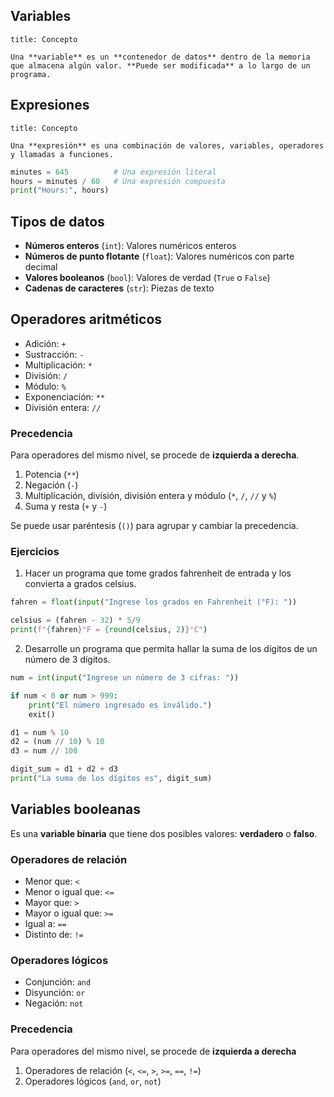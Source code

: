 ## Variables

```ad-definition
title: Concepto

Una **variable** es un **contenedor de datos** dentro de la memoria que almacena algún valor. **Puede ser modificada** a lo largo de un programa.

```

## Expresiones

```ad-definition
title: Concepto

Una **expresión** es una combinación de valores, variables, operadores y llamadas a funciones.

```

```python
minutes = 645          # Una expresión literal
hours = minutes / 60   # Una expresión compuesta
print("Hours:", hours)
```

## Tipos de datos

- **Números enteros** (`int`): Valores numéricos enteros
- **Números de punto flotante** (`float`): Valores numéricos con parte decimal
- **Valores booleanos** (`bool`): Valores de verdad (`True` o `False`)
- **Cadenas de caracteres** (`str`): Piezas de texto

## Operadores aritméticos

- Adición: `+`
- Sustracción: `-`
- Multiplicación: `*`
- División: `/`
- Módulo: `%`
- Exponenciación: `**`
- División entera: `//`

### Precedencia

Para operadores del mismo nivel, se procede de **izquierda a derecha**.

1. Potencia (`**`)
2. Negación (`-`)
3. Multiplicación, división, división entera y módulo (`*`, `/`, `//` y `%`)
4. Suma y resta (`+` y `-`)

Se puede usar paréntesis (`()`) para agrupar y cambiar la precedencia.

### Ejercicios

1. Hacer un programa que tome grados fahrenheit de entrada y los convierta a grados celsius.

```python
fahren = float(input("Ingrese los grados en Fahrenheit (°F): "))

celsius = (fahren - 32) * 5/9
print(f"{fahren}°F = {round(celsius, 2)}°C")
```

2. Desarrolle un programa que permita hallar la suma de los dígitos de un número de 3 dígitos.

```python
num = int(input("Ingrese un número de 3 cifras: "))

if num < 0 or num > 999:
	print("El número ingresado es inválido.")
	exit()

d1 = num % 10
d2 = (num // 10) % 10
d3 = num // 100

digit_sum = d1 + d2 + d3
print("La suma de los dígitos es", digit_sum)
```

## Variables booleanas

Es una **variable binaria** que tiene dos posibles valores: **verdadero** o **falso**.

### Operadores de relación

- Menor que: `<`
- Menor o igual que: `<=`
- Mayor que: `>`
- Mayor o igual que: `>=`
- Igual a: `==`
- Distinto de: `!=`

### Operadores lógicos

- Conjunción: `and`
- Disyunción: `or`
- Negación: `not`

### Precedencia

Para operadores del mismo nivel, se procede de **izquierda a derecha**

1. Operadores de relación (`<`, `<=`, `>`, `>=`, `==`, `!=`)
2. Operadores lógicos (`and`, `or`, `not`)
